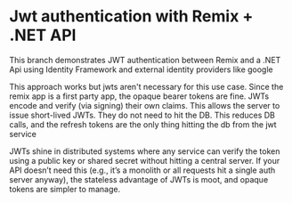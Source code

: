 # Jwt authentication with Remix + .NET API
This branch demonstrates JWT authentication between Remix and a .NET Api using Identity Framework and external identity providers like google

This approach works but jwts aren't necessary for this use case. Since the remix app is a first party app, the opaque bearer tokens are fine.
JWTs encode and verify (via signing) their own claims. This allows the server to issue short-lived JWTs. They do not need to hit the DB. This reduces DB calls, and the refresh tokens are the only thing hitting the db from the jwt service

JWTs shine in distributed systems where any service can verify the token using a public key or shared secret without hitting a central server. If your API doesn’t need this (e.g., it’s a monolith or all requests hit a single auth server anyway), the stateless advantage of JWTs is moot, and opaque tokens are simpler to manage.
